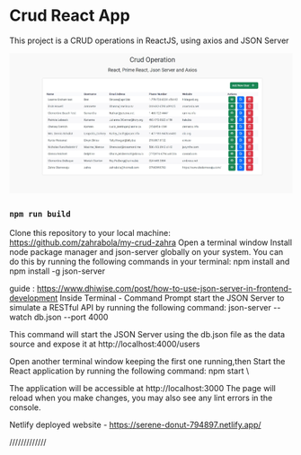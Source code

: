 # Crud React App

This project is a  CRUD operations in ReactJS, using axios and JSON Server 

![alt text](src/Screenshot_16-7-2024_103126_localhost.jpeg)

### `npm run build`
 Clone this repository to your local machine: https://github.com/zahrabola/my-crud-zahra
 Open a terminal window
Install node package manager and json-server globally on your system. You can do this by running the following commands in your terminal:
npm install and npm install -g json-server

guide : https://www.dhiwise.com/post/how-to-use-json-server-in-frontend-development 
Inside Terminal - Command Prompt start the JSON Server to simulate a RESTful API by running the following command:
json-server --watch db.json --port 4000


This command will start the JSON Server using the db.json file as the data source and expose it at http://localhost:4000/users


Open another terminal window keeping the first one running,then Start the React application by running the following command:
npm start \

The application will be accessible at http://localhost:3000
The page will reload when you make changes, you may also see any lint errors in the console.


Netlify deployed website -  https://serene-donut-794897.netlify.app/



/////////////
